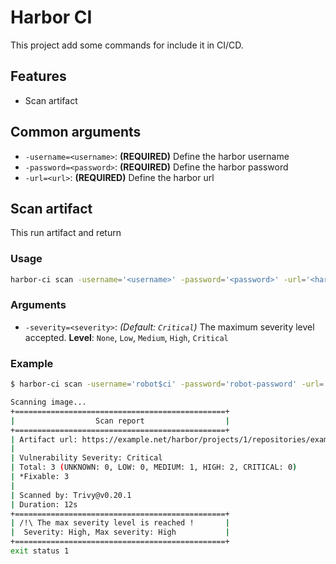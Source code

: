 # Harbor CI

This project add some commands for include it in CI/CD.

## Features

- Scan artifact

## Common arguments

- `-username=<username>`: **(REQUIRED)** Define the harbor username
- `-password=<password>`: **(REQUIRED)** Define the harbor password
- `-url=<url>`: **(REQUIRED)** Define the harbor url

## Scan artifact

This run artifact and return

### Usage

```sh
harbor-ci scan -username='<username>' -password='<password>' -url='<harbor-url>' <docker-image>
```

### Arguments

- `-severity=<severity>`: _(Default: `Critical`)_ The maximum severity level accepted.
  **Level**: `None`, `Low`, `Medium`, `High`, `Critical`

### Example

```sh
$ harbor-ci scan -username='robot$ci' -password='robot-password' -url='https://example.net/' -severity=High example/example-repo:latest

Scanning image...
+===============================================+
|                  Scan report                  |
+===============================================+
| Artifact url: https://example.net/harbor/projects/1/repositories/example-repo/artifacts/sha256:50d858e0985ecc7f60418aaf0cc5ab587f42c2570a884095a9e8ccacd0f6545c
|
| Vulnerability Severity: Critical
| Total: 3 (UNKNOWN: 0, LOW: 0, MEDIUM: 1, HIGH: 2, CRITICAL: 0)
| *Fixable: 3
|
| Scanned by: Trivy@v0.20.1
| Duration: 12s
+===============================================+
| /!\ The max severity level is reached !       |
|  Severity: High, Max severity: High           |
+===============================================+
exit status 1
```
